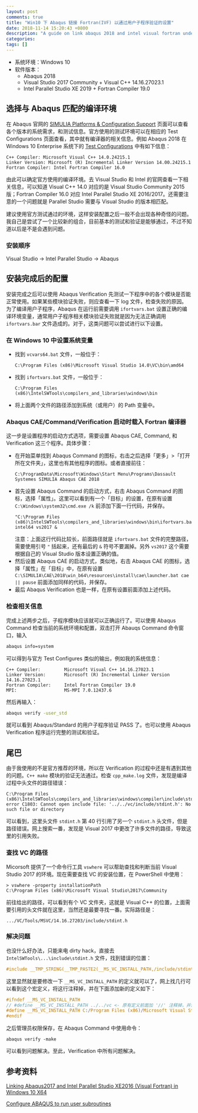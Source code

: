 ```yaml
---
layout: post
comments: true
title: "Win10 下 Abaqus 链接 Fortran(IVF) 以通过用户子程序验证的设置"
date: 2018-11-14 15:20:43 +0800
description: "A guide on link abaqus 2018 and intel visual fortran under Win10 OS."
categories: 
tags: []
---
```


- 系统环境：Windows 10
- 软件版本：
    - Abaqus 2018
    - Visual Studio 2017 Community + Visual C++ 14.16.27023.1
    - Intel Parallel Studio XE 2019 + Fortran Compiler 19.0

## 选择与 Abaqus 匹配的编译环境
在 Abaqus 官网的 [SIMULIA Platforms & Configuration Support](https://www.3ds.com/support/hardware-and-software/simulia-system-information/) 页面可以查看各个版本的系统需求，和测试信息。官方使用的测试环境可以在相应的 Test Configurations 页面查看，其中就有编译器的相关信息。例如 Abaqus 2018 在 Windows 10 Enterprise 系统下的 [Test Configurations](https://www.3ds.com/fileadmin/PRODUCTS/SIMULIA/PDF/guide/test-configurations-abaqus-2018-windows-10.pdf) 中有如下信息：

```text
C++ Compiler: Microsoft Visual C++ 14.0.24215.1
Linker Version: Microsoft (R) Incremental Linker Version 14.00.24215.1
Fortran Compiler: Intel Fortran Compiler 16.0
```

由此可以确定官方使用的编译环境。去 Visual Studio 和 Intel 的官网查看一下相关信息，可以知道 Visual C++ 14.0 对应的是 Visual Studio Community 2015 版；Fortran Compiler 16.0 对应 Intel Parallel Studio XE 2016/2017。还需要注意的一个问题就是 Parallel Studio 需要与 Visual Studio 的版本相匹配。

建议使用官方测试通过的环境，这样安装配置之后一般不会出现各种奇怪的问题。我自己是尝试了一个比较新的组合，目前基本的测试和验证是能够通过，不过不知道以后是不是会遇到问题。

### 安装顺序
Visual Studio -> Intel Parallel Studio -> Abaqus

## 安装完成后的配置
安装完成之后可以使用 Abaqus Verification 先测试一下程序中的各个模块是否能正常使用。如果某些模块验证失败，则应查看一下 log 文件，检查失败的原因。为了编译用户子程序，Abaqus 在运行前需要调用 `ifortvars.bat` 设置正确的编译环境变量，通常用户子程序相关模块验证失败就是因为无法正确调用 `ifortvars.bar` 文件造成的。对于，这类问题可以尝试进行以下设置。

### 在 Windows 10 中设置系统变量
- 找到 `vcvars64.bat` 文件，一般位于：
  ```text
  C:\Program Files (x86)\Microsoft Visual Studio 14.0\VC\bin\amd64
  ```
- 找到 `ifortvars.bat` 文件，一般位于：
  ```text
  C:\Program Files (x86)\IntelSWTools\compilers_and_libraries\windows\bin
  ```
- 将上面两个文件的路径添加到系统（或用户）的 Path 变量中。

### Abaqus CAE/Command/Verification 启动时载入 Fortran 编译器
这一步是设置程序的启动方式选项，需要设置 Abaqus CAE, Command, 和 Verification 这三个程序。具体步骤：

- 在开始菜单找到 Abaqus Command 的图标，右击之后选择「更多」>「打开所在文件夹」，这里也有其他程序的图标。或者直接前往：
  ```text
  C:\ProgramData\Microsoft\Windows\Start Menu\Programs\Dassault Systemes SIMULIA Abaqus CAE 2018
  ```
- 首先设置 Abaqus Command 的启动方式，右击 Abaqus Command 的图标，选择「属性」。这里可以看到有一个「目标」的设置，在原有设置 `C:\Windows\system32\cmd.exe /k` 前添加下面一行代码，并保存。
  ```text
  "C:\Program Files (x86)\IntelSWTools\compilers_and_libraries\windows\bin\ifortvars.bat" intel64 vs2017 &
  ```
  注意：上面这行代码比较长，前面路径就是 `ifortvars.bat` 文件的完整路径，需要使用引号 `"` 括起来，还有最后的 `&` 符号不要漏掉。另外 `vs2017` 这个需要根据自己的 Visual Studio 版本设置正确的值。
- 然后设置 Abaqus CAE 的启动方式，类似地，右击 Abaqus CAE 的图标，选择「属性」在「目标」中，在原有设置 `C:\SIMULIA\CAE\2018\win_b64\resources\install\cae\launcher.bat cae || pause` 前面添加同样的代码，并保存。
- 最后 Abaqus Verification 也是一样，在原有设置前面添加上述代码。

### 检查相关信息
完成上述两步之后，子程序模块应该就可以正确运行了。可以使用 Abaqus Command 检查当前的系统环境和配置，双击打开 Abauqs Command 命令窗口，输入
```cmd
abaqus info=system
```
可以得到与官方 Test Configures 类似的输出，例如我的系统信息：
```text
C++ Compiler:         Microsoft Visual C++ 14.16.27023.1
Linker Version:       Microsoft (R) Incremental Linker Version 14.16.27023.1
Fortran Compiler:     Intel Fortran Compiler 19.0
MPI:                  MS-MPI 7.0.12437.6
```
然后再输入：
```cmd
abaqus verify -user_std
```
就可以看到 Abaqus/Standard 的用户子程序验证 PASS 了。也可以使用 Abaqus Verification 程序运行完整的测试和验证。

## 尾巴
由于我使用的不是官方推荐的环境，所以在 Verification 的过程中还是有遇到其他的问题。`C++ make` 模块的验证无法通过。检查 `cpp_make.log` 文件，发现是编译过程中头文件的路径错误：
```
C:\Program Files (x86)\IntelSWTools\compilers_and_libraries\windows\compiler\include\stdint.h(40): error C1803: Cannot open include file: '../../vc/include/stdint.h': No such file or directory
```
可以看到，这里头文件 `stdint.h` 第 40 行引用了另一个 `stdint.h` 头文件，但是路径错误。网上搜索一番，发现是 Visual 2017 中更改了许多文件的路径，导致这里的引用失败。

### 查找 VC 的路径
Micorsoft 提供了一个命令行工具 `vswhere` 可以帮助查找和判断当前 Visual Studio 2017 的环境。现在需要查找 VC 的安装位置，在 PowerShell 中使用：
```
> vswhere -property installationPath
C:\Program Files (x86)\Microsoft Visual Studio\2017\Community
```
前往给出的路径，可以看到有个 VC 文件夹，这就是 Visual C++ 的位置，上面需要引用的头文件就在这里，当然还是最要寻找一番。实际路径是：
```
.../VC/Tools/MSVC/14.16.27203/include/stdint.h
```

### 解决问题
也没什么好办法，只能来电 dirty hack，直接去 `IntelSWTools\...\include\stdint.h` 文件，找到错误的位置：
```c
#include __TMP_STRING(__TMP_PASTE2(__MS_VC_INSTALL_PATH,/include/stdint.h))
```
这里显然就是要修改一下 `__MS_VC_INSTALL_PATH` 的定义就可以了，网上找几行可以看到这个宏定义，将这行注释掉，并在下面添加新的定义如下：
```c
#ifndef __MS_VC_INSTALL_PATH
// #define __MS_VC_INSTALL_PATH ../../vc <- 原有定义前面加 '//' 注释掉，并添加下面一行新的定义
#define __MS_VC_INSTALL_PATH C:/Program Files (x86)/Microsoft Visual Studio/2017/Community/VC/Tools/MSVC/14.16.27023
#endif
```
之后管理员权限保存，在 Abaqus Command 中使用命令：
```
abaqus verify -make
```
可以看到问题解决。至此，Verification 中所有问题解决。

## 参考资料

[Linking Abaqus2017 and Intel Parallel Studio XE2016 (Visual Fortran) in Windows 10 X64](https://www.researchgate.net/profile/Petri_Tanska/publication/313924098_Linking_ABAQUS_2017_and_Intel_Parallel_Studio_XE2016_Visual_Fortran_in_Windows_10_x64/links/58b003efaca2725b5411b020/Linking-ABAQUS-2017-and-Intel-Parallel-Studio-XE2016-Visual-Fortran-in-Windows-10-x64.pdf?_sg%5B0%5D=KjIj-PyDmhfyQGQnKwnPSCLKjgVBEsYTA5xTnPcuBNGoIV33gV5hNCcQ-92oN5vForOsoo9DEfXDTy8GJZ3Meg.dwRkdpkT1N8tAROQb8HjyI39OOXnMaAwF_mMmY05pdiTQWGIcs3egoRkB2eR8pfU1IRuD2-za57QD99z557TQA&_sg%5B1%5D=5tfjgGqq-YupCCNJVIJG6o306qTbAD6BIBVn3ghIr5piyuSZYDhtWhbvQ9AggmX15xUCmDLhcvo1CVRj0hUnNbMsTnNKu29hPADSLJPXFZDX.dwRkdpkT1N8tAROQb8HjyI39OOXnMaAwF_mMmY05pdiTQWGIcs3egoRkB2eR8pfU1IRuD2-za57QD99z557TQA&_iepl=)

[Configure ABAQUS to run user subroutines](http://www-h.eng.cam.ac.uk/help/programs/fe/abaqus/faq68/UserSubConfigureInfo.html)

